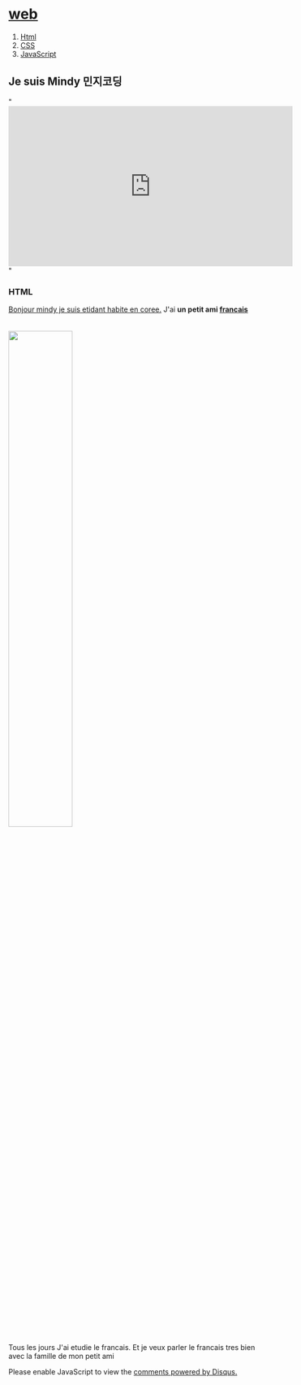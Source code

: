 <!doctype html>
<html>
<head>
<title> WEB1 - html</title>
<meta charset ="utf-8">
</head>

<body>
  <h1><a href="index.1.html"> web</a> </h1>
<ol>
<li> <a href="1.html"> Html </a> </li>
<li> <a href="2.html"> CSS </a> </li>
<li> <a href="3.html"> JavaScript </a> </li>
</ol>

<h2> Je suis Mindy 민지코딩 </h2>
<p>
  "<iframe width="560" height="315" src="https://www.youtube.com/embed/p_v_js0mxVc" frameborder="0" allow="accelerometer; autoplay; clipboard-write; encrypted-media; gyroscope; picture-in-picture" allowfullscreen></iframe>"
</p>

<h3> HTML </h3>
<a href ="https://www.naver.com/" target="-blank" title="naver">Bonjour mindy je suis etidant habite en coree.</a> J'ai <strong>un petit ami <u>francais</u> </strong> <br> <br><br>
<img src = "french.jpg" width = "50%">
<p style="margin-top:40px">Tous les jours J'ai etudie le francais. Et je veux parler le francais tres bien avec la famille de mon petit ami </p>
</body>

<p>
<div id="disqus_thread"></div>
<script>
    /**
    *  RECOMMENDED CONFIGURATION VARIABLES: EDIT AND UNCOMMENT THE SECTION BELOW TO INSERT DYNAMIC VALUES FROM YOUR PLATFORM OR CMS.
    *  LEARN WHY DEFINING THESE VARIABLES IS IMPORTANT: https://disqus.com/admin/universalcode/#configuration-variables    */
    /*
    var disqus_config = function () {
    this.page.url = PAGE_URL;  // Replace PAGE_URL with your page's canonical URL variable
    this.page.identifier = PAGE_IDENTIFIER; // Replace PAGE_IDENTIFIER with your page's unique identifier variable
    };
    */
    (function() { // DON'T EDIT BELOW THIS LINE
    var d = document, s = d.createElement('script');
    s.src = 'https://web1-hvpafmxe5j.disqus.com/embed.js';
    s.setAttribute('data-timestamp', +new Date());
    (d.head || d.body).appendChild(s);
    })();
</script>
<noscript>Please enable JavaScript to view the <a href="https://disqus.com/?ref_noscript">comments powered by Disqus.</a></noscript>
</p>
</html>
